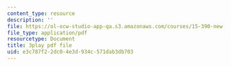 ```yaml
---
content_type: resource
description: ''
file: https://ol-ocw-studio-app-qa.s3.amazonaws.com/courses/15-390-new-enterprises-spring-2013/e3c787f22dc04e3d934c571dab3db703_NExvTgq5IM4.pdf
file_type: application/pdf
resourcetype: Document
title: 3play pdf file
uid: e3c787f2-2dc0-4e3d-934c-571dab3db703
---
```

